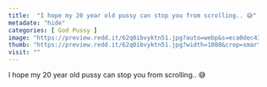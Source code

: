 ```yaml
---
title:  "I hope my 20 year old pussy can stop you from scrolling.. 😅"
metadate: "hide"
categories: [ God Pussy ]
image: "https://preview.redd.it/62q0ibvyktn51.jpg?auto=webp&s=eca0dec438b87fdcfb819a479a135574deb61846"
thumb: "https://preview.redd.it/62q0ibvyktn51.jpg?width=1080&crop=smart&auto=webp&s=f15e88a0420620430ae95c9b7ce36daff4488df8"
visit: ""
---
```

I hope my 20 year old pussy can stop you from scrolling.. 😅

